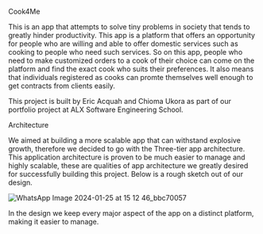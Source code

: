 Cook4Me

This is an app that attempts to solve tiny problems in society that tends to
greatly hinder productivity. This app is a platform that offers an opportunity
for people who are willing and able to offer domestic services such as cooking
to people who need such services. So on this app, people who need to make customized
orders to a cook of their choice can come on the platform and find the exact cook who
suits their preferences. It also means that individuals registered as cooks can promte
themselves well enough to get contracts from clients easily.

This project is built by Eric Acquah and Chioma Ukora as part of our portfolio project
at ALX Software Engineering School.


Architecture

We aimed at building a more scalable app that can withstand explosive growth, therefore
we decided to go with the Three-tier app architecture. This application architecture is proven
to be much easier to manage and highly scalable, these are qualities of app architecture we greatly
desired for successfully building this project. Below is a rough sketch out of our design.


![WhatsApp Image 2024-01-25 at 15 12 46_bbc70057](https://github.com/eric-acquah/Cook4Me/assets/125464651/877fd594-b097-4bbc-b192-c64c23b3a339)

In the design we keep every major aspect of the app on a distinct platform, making it easier to manage.

